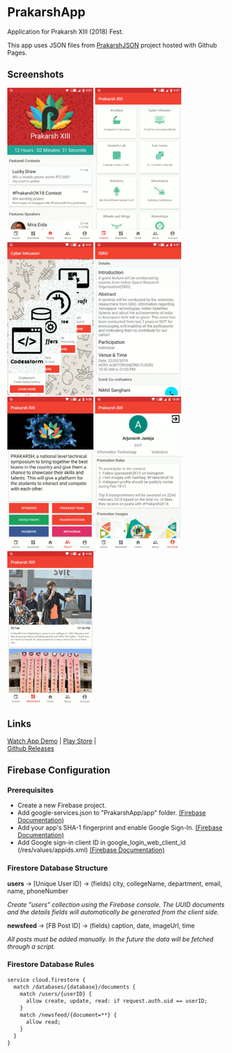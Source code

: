 # PrakarshApp
Application for Prakarsh XIII (2018) Fest.

This app uses JSON files from [PrakarshJSON](https://github.com/SvitPrakarsh/PrakarshJSON) project hosted with Github Pages.

## Screenshots

<span>
<img src="assets/Home.png" height="350" alt="Home Screen with countdown">
<img src="assets/Events.png" height="350" alt="Event Category Screen">
<img src="assets/Events2.png" height="350" alt="Event List Screen">
<img src="assets/Events3.png" height="350" alt="Event Info Screen">
<img src="assets/About.png" height="350" alt="About Prakarsh Screen">
<img src="assets/Account.png" height="350" alt="Account Screen">
<img src="assets/News.png" height="350" alt="Social Media Updates Screen">
</span>

## Links

[Watch App Demo](https://youtu.be/x95fZO5y7Ek) | 
[Play Store](https://play.google.com/store/apps/details?id=in.ac.svit.prakarsh) |	
[Github Releases](https://github.com/itsarjunsinh/PrakarshApp/releases)

## Firebase Configuration

### Prerequisites 

* Create a new Firebase project.
* Add google-services.json to "PrakarshApp/app" folder. [(Firebase Documentation)](https://firebase.google.com/docs/android/setup#manually_add_firebase)
* Add your app's SHA-1 fingerprint and enable Google Sign-In. [(Firebase Documentation)](https://firebase.google.com/docs/auth/android/google-signin#before_you_begin)
* Add Google sign-in client ID in google_login_web_client_id (/res/values/appids.xml) [(Firebase Documentation)](https://firebase.google.com/docs/auth/android/google-signin#authenticate_with_firebase)

### Firestore Database Structure 

**users** -> [Unique User ID] -> (fields) city, collegeName, department, email, name, phoneNumber

*Create "users" collection using the Firebase  console. The UUID documents and the details fields will automatically be generated from the client side.*

**newsfeed** -> [FB Post ID] -> (fields) caption, date, imageUrl, time

*All posts must be added manually. In the future the data will be fetched through a script.*

### Firestore Database Rules

```
service cloud.firestore {
  match /databases/{database}/documents {
    match /users/{userID} {
      allow create, update, read: if request.auth.uid == userID;
    }
    match /newsfeed/{document=**} {
      allow read;
    }
  }
}
```

